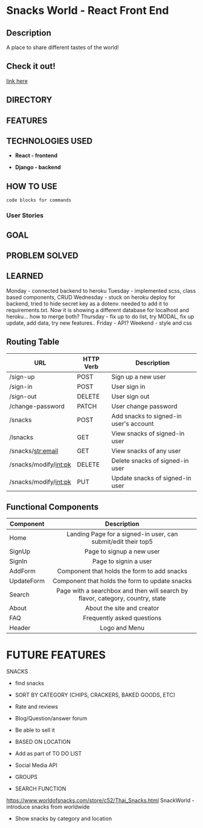 # Snacks World - React Front End 
## Description
A place to share different tastes of the world! 
## Check it out! 
[link here](https://snack-world-react-front.herokuapp.com/home)

## DIRECTORY

## FEATURES
## TECHNOLOGIES USED
- **React - frontend** 

- **Django - backend** 



## HOW TO USE 
```
code blocks for commands
```
### User Stories
## GOAL
## PROBLEM SOLVED 
## LEARNED
Monday - connected backend to heroku
Tuesday - implemented scss, class based components, CRUD
Wednesday - stuck on heroku deploy for backend, tried to hide secret key as a dotenv. needed to add it to requirements.txt. Now it is showing a different database for localhost and heroku... how to merge both? 
Thursday - fix up to do list, try MODAL, fix up update, add data, try new features..
Friday - API? 
Weekend - style and css 
## Routing Table

| **URL**     | **HTTP Verb** | **Description** |
| ----------- | ------------- | ---------------- |
| /sign-up | POST | Sign up a new user |
| /sign-in | POST | User sign in |
| /sign-out | DELETE | User sign out |
| /change-password | PATCH | User change password |
| /snacks | POST | Add snacks to signed-in user's account |
| /lsnacks | GET | View snacks of signed-in user |
| /snacks/<str:email> | GET | View snacks of any user |
| /snacks/modify/<int:pk> | DELETE | Delete snacks of signed-in user |
| /snacks/modify/<int:pk> | PUT | Update snacks of signed-in user |

## Functional Components 

| Component                      |                   Description                    |
| ------------------------------ | :----------------------------------------------: |
| Home | Landing Page for a signed-in user, can submit/edit their top5 |
| SignUp | Page to signup a new user |
| SignIn |  Page to signin a user  |
| AddForm |  Component that holds the form to add snacks |
| UpdateForm |  Component that holds the form to update snacks |
| Search | Page with a searchbox and then will search by flavor, category, country, state |
| About | About the site and creator |
| FAQ | Frequently asked questions |
| Header | Logo and Menu |

# FUTURE FEATURES



SNACKS 
- find snacks 
- SORT BY CATEGORY (CHIPS, CRACKERS, BAKED GOODS, ETC)
- Rate and reviews
- Blog/Question/answer forum
- Be able to sell it
- BASED ON LOCATION
- Add as part of TO DO LIST
- Social Media API 

- GROUPS
- SEARCH FUNCTION

https://www.worldofsnacks.com/store/c52/Thai_Snacks.html
SnackWorld - introduce snacks from worldwide 
- Show snacks by category and location 

